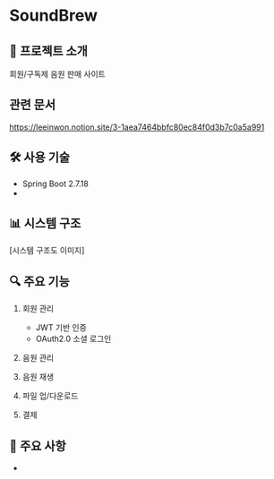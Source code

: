 # SoundBrew

## 📝 프로젝트 소개
회원/구독제 음원 판매 사이트 

## 관련 문서
https://leeinwon.notion.site/3-1aea7464bbfc80ec84f0d3b7c0a5a991

## 🛠 사용 기술
- Spring Boot 2.7.18
- 

## 📊 시스템 구조
[시스템 구조도 이미지]

## 🔍 주요 기능
1. 회원 관리
   - JWT 기반 인증
   - OAuth2.0 소셜 로그인

2. 음원 관리
3. 음원 재생
4. 파일 업/다운로드
5. 결제

## 🎯 주요 사항
-


